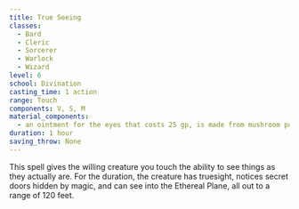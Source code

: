 ```yaml
---
title: True Seeing
classes:
  - Bard
  - Cleric
  - Sorcerer
  - Warlock
  - Wizard
level: 6
school: Divination
casting_time: 1 action
range: Touch
components: V, S, M
material_components:
  - an ointment for the eyes that costs 25 gp, is made from mushroom powder, saffron, and fat, and is consumed by the spell
duration: 1 hour
saving_throw: None
---
```


This spell gives the willing creature you touch the ability to see things as they actually are. For the duration, the creature has truesight, notices secret doors hidden by magic, and can see into the Ethereal Plane, all out to a range of 120 feet.
